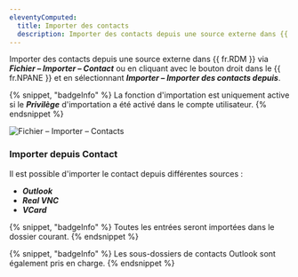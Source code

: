```yaml
---
eleventyComputed:
  title: Importer des contacts
  description: Importer des contacts depuis une source externe dans {{ fr.RDM }} via Fichier – Importer – Contact ou en cliquant avec le bouton droit dans le {{ fr.NPANE }} et en sélectionnant Importer – Importer des contacts depuis.
---
```

Importer des contacts depuis une source externe dans {{ fr.RDM }} via ***Fichier – Importer – Contact*** ou en cliquant avec le bouton droit dans le {{ fr.NPANE }} et en sélectionnant ***Importer – Importer des contacts depuis***.

{% snippet, "badgeInfo" %}
La fonction d'importation est uniquement active si le ***Privilège*** d'importation a été activé dans le compte utilisateur.
{% endsnippet %}

![Fichier – Importer – Contacts](https://cdnweb.devolutions.net/docs/docs_en_rdm_windows_clip10882.png)

### Importer depuis Contact

Il est possible d'importer le contact depuis différentes sources :

* ***Outlook***
* ***Real VNC***
* ***VCard***

{% snippet, "badgeInfo" %}
Toutes les entrées seront importées dans le dossier courant.
{% endsnippet %}

{% snippet, "badgeInfo" %}
Les sous-dossiers de contacts Outlook sont également pris en charge.
{% endsnippet %}
